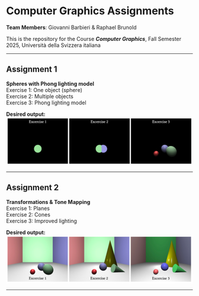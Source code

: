 # Computer Graphics Assignments

**Team Members**: Giovanni Barbieri & Raphael Brunold

This is the repository for the Course ***Computer Graphics***, Fall Semester 2025, Università della Svizzera italiana

-------

## Assignment 1
**Spheres with Phong lighting model**<br>
Exercise 1: One object (sphere)<br>
Exercise 2: Multiple objects<br>
Exercise 3: Phong lighting model<br>

**Desired output:**
![Assignment 1 Desired Output](Original_Code_Backup/Assignment_1/handout_picture.png)

-------

## Assignment 2
**Transformations & Tone Mapping**<br>
Exercise 1: Planes<br>
Exercise 2: Cones<br>
Exercise 3: Improved lighting<br>

**Desired output:**
![Assignment 2 Desired Output](Original_Code_Backup/Assignment_2/handout_picture.png)

-------